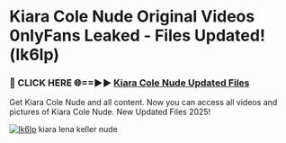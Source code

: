 # Kiara Cole Nude Original Videos 0nlyFans Leaked - Files Updated! (lk6lp)

<h3>🔴 CLICK HERE 🌐==►► <a href="https://tinyurl.com/yrmya6cz" rel="nofollow">Kiara Cole Nude Updated Files</a></h3>

Get Kiara Cole Nude and all content. Now you can access all videos and pictures of Kiara Cole Nude. New Updated Files 2025!

[![lk6lp](https://i.imgur.com/FMdXYCs.gif)](https://tinyurl.com/yrmya6cz)
kiara lena keller nude